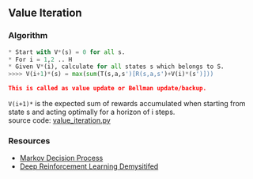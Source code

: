 ## Value Iteration
### Algorithm
```python
* Start with V*(s) = 0 for all s.
* For i = 1,2 .. H
* Given V*(i), calculate for all states s which belongs to S. 
>>>> V(i+1)*(s) = max(sum(T(s,a,s')[R(s,a,s')+V(i)*(s')]))

This is called as value update or Bellman update/backup.
```
```V(i+1)*``` is the expected sum of rewards accumulated when starting from state s and acting optimally 
for a horizon of i steps.<br >
source code: [value_iteration.py](https://github.com/RN0311/CyberSecurity/blob/master/Value%20Iteration/value_iteration.py)

### Resources
* [Markov Decision Process](https://people.eecs.berkeley.edu/~pabbeel/cs287-fa12/slides/mdps-exact-methods.pdf)
* [Deep Reinforcement Learning Demysitifed](https://medium.com/@m.alzantot/deep-reinforcement-learning-demysitifed-episode-2-policy-iteration-value-iteration-and-q-978f9e89ddaa)

